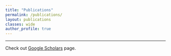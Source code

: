 ```yaml
---
title: "Publications"
permalink: /publications/
layout: publications
classes: wide
author_profile: true
---
```


---
Check out [Google Scholars](https://scholar.google.it/citations?user=GEB4LhgAAAAJ&hl=en) page.

